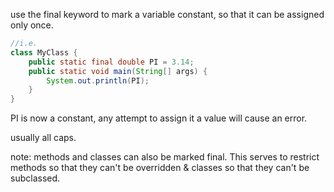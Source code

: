 use the final keyword to mark a variable constant, so that it can be assigned only once.

```java
//i.e.
class MyClass {
	public static final double PI = 3.14;
	public static void main(String[] args) {
		System.out.println(PI);
	}
}
```

PI is now a constant, any attempt to assign it a value will cause an error.

usually all caps.

note: methods and classes can also be marked final. This serves to restrict methods so that they can't be overridden & classes so that they can't be subclassed.